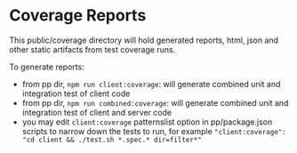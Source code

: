 # Coverage Reports

This public/coverage directory will hold generated reports, html, json
and other static artifacts from test coverage runs.

To generate reports:
- from pp dir, `npm run client:coverage`: will generate combined unit and integration
test of client code
- from pp dir, `npm run combined:coverage`: will generate combined unit and integration
test of client and server code
- you may edit `client:coverage` patternslist option in pp/package.json scripts to 
narrow down the tests to run, for example `"client:coverage": "cd client && ./test.sh *.spec.* dir=filter*"`

